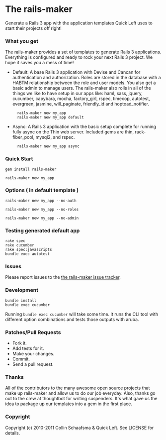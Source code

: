 The rails-maker
===========
Generate a Rails 3 app with the application templates Quick Left uses to start their projects off right!


### What you get

The rails-maker provides a set of templates to generate Rails 3 applications.
Everything is configured and ready to rock your next Rails 3 project.
We hope it saves you a mess of time!

* Default: A base Rails 3 application with Devise and Cancan for
  authentication and authorization. Roles are stored in the database
  with a HABTM relationship between the role and user models. You also get
  a basic admin to manage users. The rails-maker also rolls in all of the things
  we like to have setup in our apps like: haml, sass, jquery, cucumber,
  capybara, mocha, factory_girl, rspec, timecop, autotest, evergreen,
  jasmine, will_paginate, friendly_id and hoptoad_notifier.

        rails-maker new my_app
        rails-maker new my_app default

* Async: A Rails 3 application with the basic setup complete for running
  fully async on the Thin web server. Included gems are thin,
  rack-fiber_pool, mysql2, and rspec.

        rails-maker new my_app async


### Quick Start

    gem install rails-maker

    rails-maker new my_app


### Options ( in default template )

    rails-maker new my_app --no-auth

    rails-maker new my_app --no-roles

    rails-maker new my_app --no-admin


### Testing generated default app

    rake spec
    rake cucumber
    rake spec:javascripts
    bundle exec autotest


### Issues

Please report issues to the [the rails-maker issue tracker](http://github.com/koteus/rails-maker/issues/).


### Development

    bundle install
    bundle exec cucumber

Running `bundle exec cucumber` will take some time.  It runs the CLI tool with different option combinations and tests
those outputs with aruba.


### Patches/Pull Requests

* Fork it.
* Add tests for it.
* Make your changes.
* Commit.
* Send a pull request.


### Thanks

All of the contributors to the many awesome open source projects that make up rails-maker and allow us to do our job everyday.
Also, thanks go out to the crew at thoughtbot for writing suspenders.  It's what gave us the idea to package up our
templates into a gem in the first place.


### Copyright

Copyright (c) 2010-2011 Collin Schaafsma & Quick Left. See LICENSE for details.


